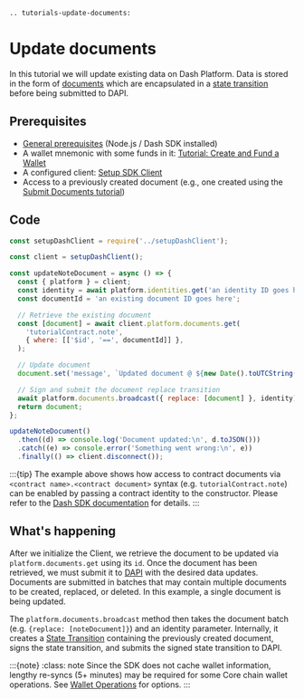```{eval-rst}
.. tutorials-update-documents:
```

# Update documents

In this tutorial we will update existing data on Dash Platform. Data is stored in the form of [documents](../../explanations/platform-protocol-document.md) which are encapsulated in a [state transition](../../explanations/platform-protocol-state-transition.md) before being submitted to DAPI.

## Prerequisites

- [General prerequisites](../../tutorials/introduction.md#prerequisites) (Node.js / Dash SDK installed)
- A wallet mnemonic with some funds in it: [Tutorial: Create and Fund a Wallet](../../tutorials/create-and-fund-a-wallet.md)
- A configured client: [Setup SDK Client](../setup-sdk-client.md)
- Access to a previously created document (e.g., one created using the [Submit Documents tutorial](../../tutorials/contracts-and-documents/submit-documents.md))

## Code

```javascript
const setupDashClient = require('../setupDashClient');

const client = setupDashClient();

const updateNoteDocument = async () => {
  const { platform } = client;
  const identity = await platform.identities.get('an identity ID goes here');
  const documentId = 'an existing document ID goes here';

  // Retrieve the existing document
  const [document] = await client.platform.documents.get(
    'tutorialContract.note',
    { where: [['$id', '==', documentId]] },
  );

  // Update document
  document.set('message', `Updated document @ ${new Date().toUTCString()}`);

  // Sign and submit the document replace transition
  await platform.documents.broadcast({ replace: [document] }, identity);
  return document;
};

updateNoteDocument()
  .then((d) => console.log('Document updated:\n', d.toJSON()))
  .catch((e) => console.error('Something went wrong:\n', e))
  .finally(() => client.disconnect());
```

:::{tip}
The example above shows how access to contract documents via `<contract name>.<contract document>` syntax (e.g. `tutorialContract.note`) can be enabled by passing a contract identity to the constructor. Please refer to the [Dash SDK documentation](https://github.com/dashpay/platform/blob/master/packages/js-dash-sdk/docs/getting-started/multiple-apps.md) for details.
:::

## What's happening

After we initialize the Client, we retrieve the document to be updated via `platform.documents.get` using its `id`. Once the document has been retrieved, we must submit it to [DAPI](../../explanations/dapi.md) with the desired data updates. Documents are submitted in batches that may contain multiple documents to be created, replaced, or deleted. In this example, a single document is being updated.

The `platform.documents.broadcast` method then takes the document batch (e.g. `{replace: [noteDocument]}`) and an identity parameter. Internally, it creates a [State Transition](../../explanations/platform-protocol-state-transition.md) containing the previously created document, signs the state transition, and submits the signed state transition to DAPI.

:::{note}
:class: note
Since the SDK does not cache wallet information, lengthy re-syncs (5+ minutes) may be required for some Core chain wallet operations. See [Wallet Operations](../setup-sdk-client.md#wallet-operations) for options.
:::
